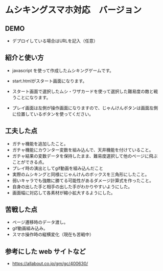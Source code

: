 # ムシキングスマホ対応　バージョン

## DEMO

  - デプロイしている場合はURLを記入（任意）

## 紹介と使い方

  - javascript を使って作成したムシキングゲームです。
  
  - start.htmlがスタート画面になります。
  
  - スタート画面で選択したムシ・ワザカードを使って選択した難易度の敵と戦うことになります。
  
  - プレイ画面は左側が操作画面になりますので、じゃんけんボタンは画面左側に位置しているボタンを使ってください。

## 工夫した点

  - ガチャ機能を追加したこと。
  - ガチャ機能にカウンター変数を組み込んで、天井機能を付けていること。
  - ガチャ結果の変数データを保持したまま、難易度選択して他のページに飛ぶことができる点。
  - プレイ時の演出としてgif動画を組み込んだこと
  - 実際のムシキングと同様にじゃんけんのボックスを三角形にしたこと。
  - 弱いキャラでも強敵に勝てる可能性があるダメージ計算式を作ったこと。
  - 自身の出した手と相手の出した手がわかりやすいようにした。
  - 画面幅に対応して各素材が縮小拡大するようにした。

## 苦戦した点

  - ページ遷移時のデータ渡し。
  - gif動画組み込み。
  - スマホ操作時の縦横変化（現在も苦戦中）

## 参考にした web サイトなど

  - https://allabout.co.jp/gm/gc/400630/
